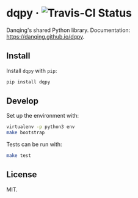 # dqpy &middot; ![Travis-CI Status](https://travis-ci.org/danqing/dqpy.svg?branch=master)

Danqing's shared Python library. Documentation: https://danqing.github.io/dqpy.

## Install

Install `dqpy` with `pip`:

```sh
pip install dqpy
```

## Develop

Set up the environment with:

```sh
virtualenv -p python3 env
make bootstrap
```

Tests can be run with:

```sh
make test
```

## License

MIT.
